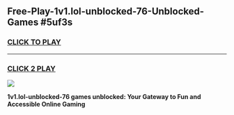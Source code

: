 
## Free-Play-1v1.lol-unblocked-76-Unblocked-Games #5uf3s
<h3>
<a href="https://news.freeplayer.one?title=1v1.lol-unblocked-76&ref=8M">CLICK TO PLAY</a></h3>
<hr>

<h3>
<a href="https://news.freeplayer.one?title=1v1.lol-unblocked-76&ref=8M">CLICK 2 PLAY</a>
  
</h3>

<a href="https://news.freeplayer.one?title=1v1.lol-unblocked-76&ref=8M"><img src="https://clearcache.store/games.png"></a>


**1v1.lol-unblocked-76 games unblocked: Your Gateway to Fun and Accessible Online Gaming**
